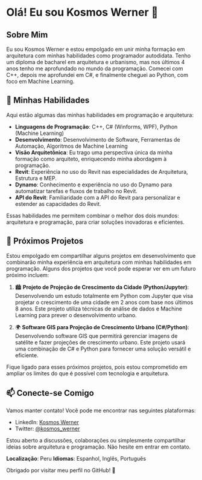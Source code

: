 # Olá! Eu sou Kosmos Werner 👋

## Sobre Mim

Eu sou Kosmos Werner e estou empolgado em unir minha formação em arquitetura com minhas habilidades como programador autodidata. Tenho um diploma de bacharel em arquitetura e urbanismo, mas nos últimos 4 anos tenho me aprofundado no mundo da programação. Comecei com C++, depois me aprofundei em C#, e finalmente cheguei ao Python, com foco em Machine Learning.

## 🚀 Minhas Habilidades

Aqui estão algumas das minhas habilidades em programação e arquitetura:

- **Linguagens de Programação**: C++, C# (Winforms, WPF), Python (Machine Learning)
- **Desenvolvimento**: Desenvolvimento de Software, Ferramentas de Automação, Algoritmos de Machine Learning
- **Visão Arquitetônica**: Eu trago uma perspectiva única da minha formação como arquiteto, enriquecendo minha abordagem à programação.
- **Revit**: Experiência no uso do Revit nas especialidades de Arquitetura, Estrutura e MEP.
- **Dynamo**: Conhecimento e experiência no uso do Dynamo para automatizar tarefas e fluxos de trabalho no Revit.
- **API do Revit**: Familiaridade com a API do Revit para personalizar e estender as capacidades do Revit.

Essas habilidades me permitem combinar o melhor dos dois mundos: arquitetura e programação, para criar soluções inovadoras e eficientes.

## 🌟 Próximos Projetos

Estou empolgado em compartilhar alguns projetos em desenvolvimento que combinarão minha experiência em arquitetura com minhas habilidades em programação. Alguns dos projetos que você pode esperar ver em um futuro próximo incluem:

1. 🏙️ **Projeto de Projeção de Crescimento da Cidade (Python/Jupyter)**: Desenvolvendo um estudo totalmente em Python com Jupyter que visa projetar o crescimento de uma cidade em 2 anos com base nos últimos 8 anos. Este projeto utiliza técnicas de análise de dados e Machine Learning para prever o desenvolvimento urbano.

2. 🌍 **Software GIS para Projeção de Crescimento Urbano (C#/Python)**: Desenvolvendo software GIS que permitirá gerenciar imagens de satélite e fazer projeções de crescimento urbano. Este projeto usará uma combinação de C# e Python para fornecer uma solução versátil e eficiente.

Fique ligado para esses próximos projetos, pois estou comprometido em ampliar os limites do que é possível com tecnologia e arquitetura.

## 📫 Conecte-se Comigo

Vamos manter contato! Você pode me encontrar nas seguintes plataformas:

- LinkedIn: [Kosmos Werner](https://www.linkedin.com/in/kosmos-werner-heisenberg/) 
- Twitter: [@kosmos_werner](https://twitter.com/kosmos_werner)

Estou aberto a discussões, colaborações ou simplesmente compartilhar ideias sobre arquitetura e programação. Não hesite em entrar em contato.

**Localização**: Peru
**Idiomas**: Espanhol, Inglês, Português

Obrigado por visitar meu perfil no GitHub! 🙌
